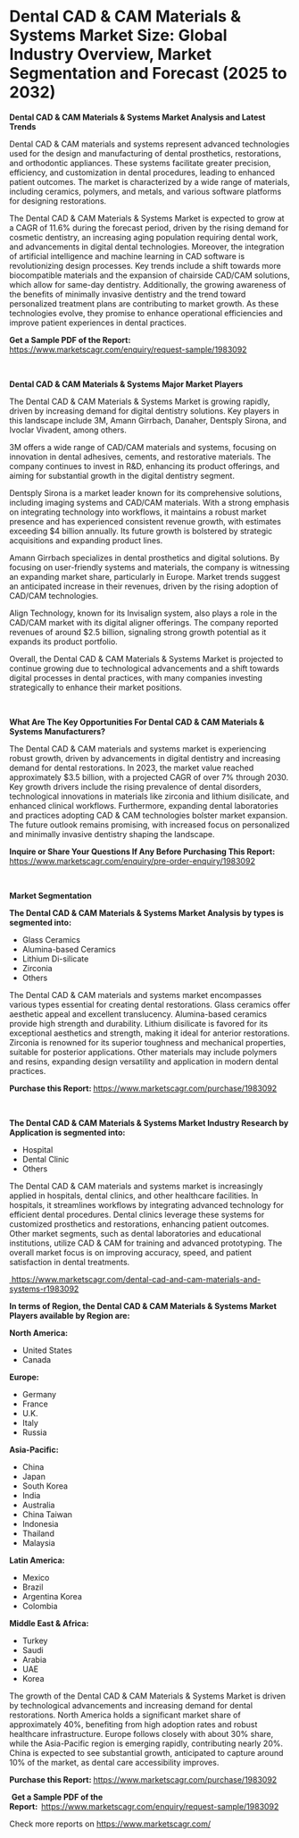 <p><h1>Dental CAD & CAM Materials & Systems Market Size: Global Industry Overview, Market Segmentation and Forecast (2025 to 2032)</h1></p><p><strong>Dental CAD & CAM Materials & Systems Market Analysis and Latest Trends</strong></p>
<p><p>Dental CAD & CAM materials and systems represent advanced technologies used for the design and manufacturing of dental prosthetics, restorations, and orthodontic appliances. These systems facilitate greater precision, efficiency, and customization in dental procedures, leading to enhanced patient outcomes. The market is characterized by a wide range of materials, including ceramics, polymers, and metals, and various software platforms for designing restorations.</p><p>The Dental CAD & CAM Materials & Systems Market is expected to grow at a CAGR of 11.6% during the forecast period, driven by the rising demand for cosmetic dentistry, an increasing aging population requiring dental work, and advancements in digital dental technologies. Moreover, the integration of artificial intelligence and machine learning in CAD software is revolutionizing design processes. Key trends include a shift towards more biocompatible materials and the expansion of chairside CAD/CAM solutions, which allow for same-day dentistry. Additionally, the growing awareness of the benefits of minimally invasive dentistry and the trend toward personalized treatment plans are contributing to market growth. As these technologies evolve, they promise to enhance operational efficiencies and improve patient experiences in dental practices.</p></p>
<p><strong>Get a Sample PDF of the Report:&nbsp;</strong> <a href="https://www.marketscagr.com/enquiry/request-sample/1983092?utm_campaign=2628&utm_medium=2&utm_source=Github&utm_content=ia&utm_term=03032025&utm_id=dental-cad-cam-materials-systems">https://www.marketscagr.com/enquiry/request-sample/1983092</a></p>
<p>&nbsp;</p>
<p><strong>Dental CAD & CAM Materials & Systems Major Market Players</strong></p>
<p><p>The Dental CAD & CAM Materials & Systems Market is growing rapidly, driven by increasing demand for digital dentistry solutions. Key players in this landscape include 3M, Amann Girrbach, Danaher, Dentsply Sirona, and Ivoclar Vivadent, among others. </p><p>3M offers a wide range of CAD/CAM materials and systems, focusing on innovation in dental adhesives, cements, and restorative materials. The company continues to invest in R&D, enhancing its product offerings, and aiming for substantial growth in the digital dentistry segment.</p><p>Dentsply Sirona is a market leader known for its comprehensive solutions, including imaging systems and CAD/CAM materials. With a strong emphasis on integrating technology into workflows, it maintains a robust market presence and has experienced consistent revenue growth, with estimates exceeding $4 billion annually. Its future growth is bolstered by strategic acquisitions and expanding product lines.</p><p>Amann Girrbach specializes in dental prosthetics and digital solutions. By focusing on user-friendly systems and materials, the company is witnessing an expanding market share, particularly in Europe. Market trends suggest an anticipated increase in their revenues, driven by the rising adoption of CAD/CAM technologies.</p><p>Align Technology, known for its Invisalign system, also plays a role in the CAD/CAM market with its digital aligner offerings. The company reported revenues of around $2.5 billion, signaling strong growth potential as it expands its product portfolio.</p><p>Overall, the Dental CAD & CAM Materials & Systems Market is projected to continue growing due to technological advancements and a shift towards digital processes in dental practices, with many companies investing strategically to enhance their market positions.</p></p>
<p>&nbsp;</p>
<p><strong>What Are The Key Opportunities For Dental CAD & CAM Materials & Systems Manufacturers?</strong></p>
<p><p>The Dental CAD & CAM materials and systems market is experiencing robust growth, driven by advancements in digital dentistry and increasing demand for dental restorations. In 2023, the market value reached approximately $3.5 billion, with a projected CAGR of over 7% through 2030. Key growth drivers include the rising prevalence of dental disorders, technological innovations in materials like zirconia and lithium disilicate, and enhanced clinical workflows. Furthermore, expanding dental laboratories and practices adopting CAD & CAM technologies bolster market expansion. The future outlook remains promising, with increased focus on personalized and minimally invasive dentistry shaping the landscape.</p></p>
<p><strong>Inquire or Share Your Questions If Any Before Purchasing This Report:</strong> <a href="https://www.marketscagr.com/enquiry/pre-order-enquiry/1983092?utm_campaign=2628&utm_medium=2&utm_source=Github&utm_content=ia&utm_term=03032025&utm_id=dental-cad-cam-materials-systems">https://www.marketscagr.com/enquiry/pre-order-enquiry/1983092</a></p>
<p>&nbsp;</p>
<p><strong>Market Segmentation</strong></p>
<p><strong>The Dental CAD & CAM Materials & Systems Market Analysis by types is segmented into:</strong></p>
<p><ul><li>Glass Ceramics</li><li>Alumina-based Ceramics</li><li>Lithium Di-silicate</li><li>Zirconia</li><li>Others</li></ul></p>
<p><p>The Dental CAD & CAM materials and systems market encompasses various types essential for creating dental restorations. Glass ceramics offer aesthetic appeal and excellent translucency. Alumina-based ceramics provide high strength and durability. Lithium disilicate is favored for its exceptional aesthetics and strength, making it ideal for anterior restorations. Zirconia is renowned for its superior toughness and mechanical properties, suitable for posterior applications. Other materials may include polymers and resins, expanding design versatility and application in modern dental practices.</p></p>
<p><strong>Purchase this Report:&nbsp;</strong><a href="https://www.marketscagr.com/purchase/1983092?utm_campaign=2628&utm_medium=2&utm_source=Github&utm_content=ia&utm_term=03032025&utm_id=dental-cad-cam-materials-systems">https://www.marketscagr.com/purchase/1983092</a></p>
<p>&nbsp;</p>
<p><strong>The Dental CAD & CAM Materials & Systems Market Industry Research by Application is segmented into:</strong></p>
<p><ul><li>Hospital</li><li>Dental Clinic</li><li>Others</li></ul></p>
<p><p>The Dental CAD & CAM materials and systems market is increasingly applied in hospitals, dental clinics, and other healthcare facilities. In hospitals, it streamlines workflows by integrating advanced technology for efficient dental procedures. Dental clinics leverage these systems for customized prosthetics and restorations, enhancing patient outcomes. Other market segments, such as dental laboratories and educational institutions, utilize CAD & CAM for training and advanced prototyping. The overall market focus is on improving accuracy, speed, and patient satisfaction in dental treatments.</p></p>
<p><a href="https://www.marketscagr.com/dental-cad-and-cam-materials-and-systems-r1983092?utm_campaign=2628&utm_medium=2&utm_source=Github&utm_content=ia&utm_term=03032025&utm_id=dental-cad-cam-materials-systems">&nbsp;https://www.marketscagr.com/dental-cad-and-cam-materials-and-systems-r1983092</a></p>
<p><strong>In terms of Region, the Dental CAD & CAM Materials & Systems Market Players available by Region are:</strong></p>
<p>
    <p> <strong> North America: </strong>
        <ul>
            <li>United States</li>
            <li>Canada</li>
        </ul>
        </p> 
    <p> <strong> Europe: </strong>
        <ul>
            <li>Germany</li>
            <li>France</li>
            <li>U.K.</li>
            <li>Italy</li>
            <li>Russia</li>
        </ul>
        </p> 
    <p> <strong> Asia-Pacific: </strong>
        <ul>
            <li>China</li>
            <li>Japan</li>
            <li>South Korea</li>
            <li>India</li>
            <li>Australia</li>
            <li>China Taiwan</li>
            <li>Indonesia</li>
            <li>Thailand</li>
            <li>Malaysia</li>
        </ul>
        </p> 
    <p> <strong> Latin America: </strong>
        <ul>
            <li>Mexico</li>
            <li>Brazil</li>
            <li>Argentina Korea</li>
            <li>Colombia</li>
        </ul>
        </p> 
    <p> <strong> Middle East & Africa: </strong>
        <ul>
            <li>Turkey</li>
            <li>Saudi</li>
            <li>Arabia</li>
            <li>UAE</li>
            <li>Korea</li>
        </ul>
    </p>
    </p>
<p><p>The growth of the Dental CAD & CAM Materials & Systems Market is driven by technological advancements and increasing demand for dental restorations. North America holds a significant market share of approximately 40%, benefiting from high adoption rates and robust healthcare infrastructure. Europe follows closely with about 30% share, while the Asia-Pacific region is emerging rapidly, contributing nearly 20%. China is expected to see substantial growth, anticipated to capture around 10% of the market, as dental care accessibility improves.</p></p>
<p><strong>Purchase this Report: </strong><a href="https://www.marketscagr.com/purchase/1983092?utm_campaign=2628&utm_medium=2&utm_source=Github&utm_content=ia&utm_term=03032025&utm_id=dental-cad-cam-materials-systems">https://www.marketscagr.com/purchase/1983092</a></p>
<p>&nbsp;<strong>Get a Sample PDF of the Report:&nbsp;&nbsp;</strong><a href="https://www.marketscagr.com/enquiry/request-sample/1983092?utm_campaign=2628&utm_medium=2&utm_source=Github&utm_content=ia&utm_term=03032025&utm_id=dental-cad-cam-materials-systems">https://www.marketscagr.com/enquiry/request-sample/1983092</a></p>
<p><strong></strong></p>
<p>Check more reports on <a href="https://www.marketscagr.com/?utm_campaign=2628&utm_medium=2&utm_source=Github&utm_content=ia&utm_term=03032025&utm_id=dental-cad-cam-materials-systems">https://www.marketscagr.com/</a></p>